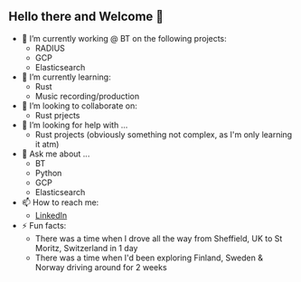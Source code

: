 ## Hello there and Welcome 👋


- 🔭 I’m currently working @ BT on the following projects:
  - RADIUS
  - GCP
  - Elasticsearch
- 🌱 I’m currently learning:
  - Rust
  - Music recording/production
- 👯 I’m looking to collaborate on:
  - Rust prjects
- 🤔 I’m looking for help with ...
  - Rust projects (obviously something not complex, as I'm only learning it atm)
- 💬 Ask me about ...
  - BT
  - Python
  - GCP
  - Elasticsearch
- 📫 How to reach me:
  - [LinkedIn](https://www.linkedin.com/in/mishams/)
- ⚡ Fun facts:
  - There was a time when I drove all the way from Sheffield, UK to St Moritz, Switzerland in 1 day
  - There was a time when I'd been exploring Finland, Sweden & Norway driving around for 2 weeks
